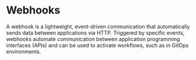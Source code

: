 # Webhooks

A webhook is a lightweight, event-driven communication that automatically sends data between applications via HTTP. Triggered by specific events, webhooks automate communication between application programming interfaces (APIs) and can be used to activate workflows, such as in GitOps environments.
